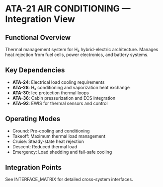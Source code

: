 # ATA-21 AIR CONDITIONING — Integration View

## Functional Overview
Thermal management system for H₂ hybrid-electric architecture. Manages heat rejection from fuel cells, power electronics, and battery systems.

## Key Dependencies
- **ATA-24**: Electrical load cooling requirements
- **ATA-28**: H₂ conditioning and vaporization heat exchange
- **ATA-30**: Ice protection thermal loops
- **ATA-36**: Cabin pressurization and ECS integration
- **ATA-92**: EWIS for thermal sensors and control

## Operating Modes
- Ground: Pre-cooling and conditioning
- Takeoff: Maximum thermal load management
- Cruise: Steady-state heat rejection
- Descent: Reduced thermal load
- Emergency: Load shedding and fail-safe cooling

## Integration Points
See INTERFACE_MATRIX for detailed cross-system interfaces.
